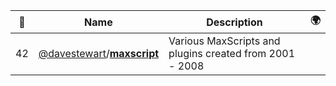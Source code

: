 |:star2: | Name | Description | 🌍|
|---|---|---|---|
|42|[@davestewart](https://github.com/davestewart)/[**maxscript**](https://github.com/davestewart/maxscript)|Various MaxScripts and plugins created from 2001 - 2008||

